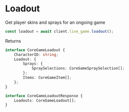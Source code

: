 # Loadout

Get player skins and sprays for an ongoing game

```js
const loadout = await client.live_game.loadout();
```

Returns
```ts
interface CoreGameLoadout {
    CharacterID: string;
    Loadout: {
        Sprays: {
            SpraySelections: CoreGameSpraySelection[];
        };
        Items: CoreGameItem[];
    };
}

interface CoreGameLoadoutResponse {
    Loadouts: CoreGameLoadout[];
}
```